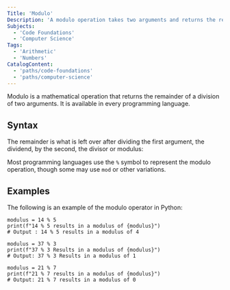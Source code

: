 ```yaml
---
Title: 'Modulo'
Description: 'A modulo operation takes two arguments and returns the remainder of the first argument divided by the second.'
Subjects:
  - 'Code Foundations'
  - 'Computer Science'
Tags:
  - 'Arithmetic'
  - 'Numbers'
CatalogContent:
  - 'paths/code-foundations'
  - 'paths/computer-science'
---
```


Modulo is a mathematical operation that returns the remainder of a division of two arguments. It is available in every programming language.

## Syntax

The remainder is what is left over after dividing the first argument, the dividend, by the second, the divisor or modulus:



Most programming languages use the `%` symbol to represent the modulo operation, though some may use `mod` or other variations.

## Examples

The following is an example of the modulo operator in Python:

```codebyte/py
modulus = 14 % 5
print(f"14 % 5 results in a modulus of {modulus}")
# Output : 14 % 5 results in a modulus of 4

modulus = 37 % 3
print(f"37 % 3 Results in a modulus of {modulus}")
# Output: 37 % 3 Results in a modulus of 1

modulus = 21 % 7
print(f"21 % 7 results in a modulus of {modulus}")
# Output: 21 % 7 results in a modulus of 0
```
